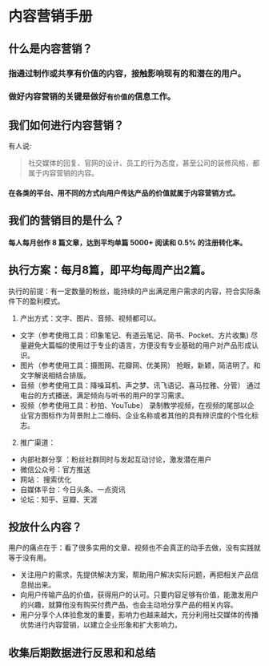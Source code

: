# 内容营销手册
## 什么是内容营销？
### 指通过制作或共享有价值的内容，接触影响现有的和潜在的用户。
### 做好内容营销的关键是做好`有价值的`信息工作。
## 我们如何进行内容营销？
有人说:
> 社交媒体的回复、官网的设计、员工的行为态度，甚至公司的装修风格，都属于内容营销的内容。
#### 在各类的平台、用不同的方式向用户传达产品的价值就属于内容营销方式。
## 我们的营销目的是什么？
#### 每人每月创作 8 篇文章，达到平均单篇 5000+ 阅读和 0.5% 的注册转化率。
## 执行方案：每月8篇，即平均每周产出2篇。
执行的前提：有一定数量的粉丝，能持续的产出满足用户需求的内容，符合实际条件下的盈利模式。
1. 产出方式：文字、图片、音频、视频都可以。
- 文字（参考使用工具：印象笔记、有道云笔记、简书、Pocket、方片收集)
尽量避免大篇幅的使用过于专业的语言，方便没有专业基础的用户对产品形成认识。
- 图片（参考使用工具：摄图网、花瓣网、优美网）
抢眼，新颖，简洁明了。和文字解说相结合排版。
- 音频（参考使用工具：降噪耳机、声之梦、讯飞语记、喜马拉雅、分管）
通过电台的方式播送，满足倾向与听书的用户的学习需求。
- 视频（参考使用工具：秒拍、YouTube）
录制教学视频，在视频的尾部以企业官方图标作为背景附上二维码、企业名称或者其他的具有辨识度的个性化标志。
2. 推广渠道：
- 内部社群分享 ：粉丝社群同时与发起互动讨论，激发潜在用户
- 微信公众号：官方推送
- 网站： 搜索优化
- 自媒体平台：今日头条、一点资讯
- 论坛：知乎、豆瓣、天涯
## 投放什么内容？
用户的痛点在于：看了很多实用的文章、视频也不会真正的动手去做，没有实践就等于没有用。
- 关注用户的需求，先提供解决方案，帮助用户解决实际问题，再把相关产品信息抛出来。
- 向用户传输产品的价值，获得用户的认可。只要内容足够有价值，能激发用户的兴趣，就算他没有购买付费产品，也会主动地分享产品的相关内容。
- 用户分享个人体验愈发的重要，影响力也越来越大，充分利用社交媒体的传播优势进行内容营销，以建立企业形象和扩大影响力。
## 收集后期数据进行反思和和总结
